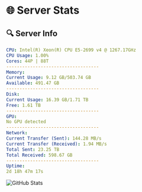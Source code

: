 # 🌐 Server Stats
## 🔍 Server Info
```yaml
CPU: Intel(R) Xeon(R) CPU E5-2699 v4 @ 1267.17GHz
CPU Usage: 1.00%
Cores: 44P | 88T
-----------------------------------
Memory:
Current Usage: 9.12 GB/503.74 GB
Available: 491.47 GB
-----------------------------------
Disk:
Current Usage: 16.39 GB/1.71 TB
Free: 1.61 TB
-----------------------------------
GPU:
No GPU detected
-----------------------------------
Network:
Current Transfer (Sent): 144.28 MB/s
Current Transfer (Received): 1.94 MB/s
Total Sent: 23.25 TB
Total Received: 598.67 GB
-----------------------------------
Uptime:
2d 18h 47m 17s
```
![GitHub Stats](https://img.shields.io/badge/Updated-2025-02-10_17:30:35-blue)